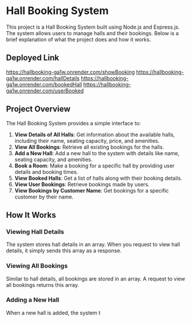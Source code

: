 # Hall Booking System

This project is a Hall Booking System built using Node.js and Express.js. The system allows users to manage halls and their bookings. Below is a brief explanation of what the project does and how it works.
## Deployed Link
https://hallbooking-ga1w.onrender.com/showBooking
https://hallbooking-ga1w.onrender.com/hallDetails
https://hallbooking-ga1w.onrender.com/bookedHall
https://hallbooking-ga1w.onrender.com/userBooked



## Project Overview

The Hall Booking System provides a simple interface to:

1. **View Details of All Halls**: Get information about the available halls, including their name, seating capacity, price, and amenities.
2. **View All Bookings**: Retrieve all existing bookings for the halls.
3. **Add a New Hall**: Add a new hall to the system with details like name, seating capacity, and amenities.
4. **Book a Room**: Make a booking for a specific hall by providing user details and booking times.
5. **View Booked Halls**: Get a list of halls along with their booking details.
6. **View User Bookings**: Retrieve bookings made by users.
7. **View Bookings by Customer Name**: Get bookings for a specific customer by their name.

## How It Works

### Viewing Hall Details

The system stores hall details in an array. When you request to view hall details, it simply sends this array as a response.

### Viewing All Bookings

Similar to hall details, all bookings are stored in an array. A request to view all bookings returns this array.

### Adding a New Hall

When a new hall is added, the system t
